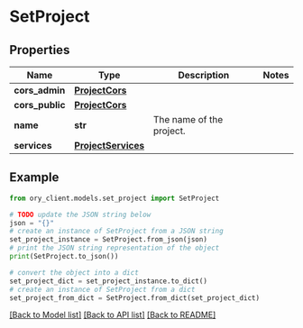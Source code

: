 # SetProject


## Properties

Name | Type | Description | Notes
------------ | ------------- | ------------- | -------------
**cors_admin** | [**ProjectCors**](ProjectCors.md) |  | 
**cors_public** | [**ProjectCors**](ProjectCors.md) |  | 
**name** | **str** | The name of the project. | 
**services** | [**ProjectServices**](ProjectServices.md) |  | 

## Example

```python
from ory_client.models.set_project import SetProject

# TODO update the JSON string below
json = "{}"
# create an instance of SetProject from a JSON string
set_project_instance = SetProject.from_json(json)
# print the JSON string representation of the object
print(SetProject.to_json())

# convert the object into a dict
set_project_dict = set_project_instance.to_dict()
# create an instance of SetProject from a dict
set_project_from_dict = SetProject.from_dict(set_project_dict)
```
[[Back to Model list]](../README.md#documentation-for-models) [[Back to API list]](../README.md#documentation-for-api-endpoints) [[Back to README]](../README.md)


